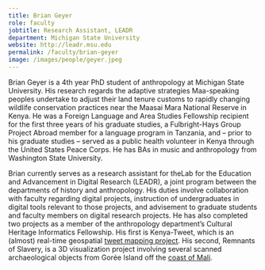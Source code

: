 ```yaml
---
title: Brian Geyer
role: faculty
jobtitle: Research Assistant, LEADR
department: Michigan State University
website: http://leadr.msu.edu
permalink: /faculty/brian-geyer
image: /images/people/geyer.jpeg
---
```


Brian Geyer is a 4th year PhD student of anthropology at Michigan State University. His research regards the adaptive strategies Maa-speaking peoples undertake to adjust their land tenure customs to rapidly changing wildlife conservation practices near the Maasai Mara National Reserve in Kenya. He was a Foreign Language and Area Studies Fellowship recipient for the first three years of his graduate studies, a Fulbright-Hays Group Project Abroad member for a language program in Tanzania, and – prior to his graduate studies – served as a public health volunteer in Kenya through the United States Peace Corps. He has BAs in music and anthropology from Washington State University.

Brian currently serves as a research assistant for theLab for the Education and Advancement in Digital Research (LEADR), a joint program between the departments of history and anthropology. His duties involve collaboration with faculty regarding digital projects, instruction of undergraduates in digital tools relevant to those projects, and advisement to graduate students and faculty members on digital research projects. He has also completed two projects as a member of the anthropology department’s Cultural Heritage Informatics Fellowship. His first is Kenya-Tweet, which is an (almost) real-time geospatial [tweet mapping project](http://kenya-tweet.matrix.msu.edu). His second, Remnants of Slavery, is a 3D visualization project involving several scanned archaeological objects from Gorée Island off the [coast of Mali](http://remnantsofslavery.matrix.msu.edu).